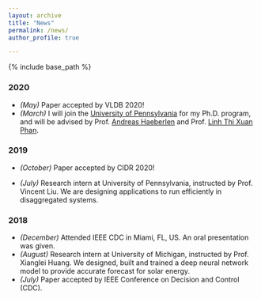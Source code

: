 ```yaml
---
layout: archive
title: "News"
permalink: /news/
author_profile: true

---
```


{% include base_path %}

### 2020

- *(May)* Paper accepted by VLDB 2020!
- *(March)* I will join the [University of Pennsylvania](www.upenn.edu) for my Ph.D. program, and will be advised by Prof. [Andreas Haeberlen](https://www.cis.upenn.edu/~ahae/) and Prof. [Linh Thi Xuan Phan](https://www.cis.upenn.edu/~linhphan/).

### 2019

- *(October)* Paper accepted by CIDR 2020!

- *(July)* Research intern at University of Pennsylvania, instructed by Prof. Vincent Liu. We are designing applications to run efficiently in disaggregated systems.

### 2018

- *(December)* Attended IEEE CDC in Miami, FL, US. An oral presentation was given.
- *(August)* Research intern at University of Michigan, instructed by Prof. Xianglei Huang. We designed, built and trained a deep neural network model to provide accurate forecast for solar energy.
- *(July)* Paper accepted by IEEE Conference on Decision and Control (CDC).